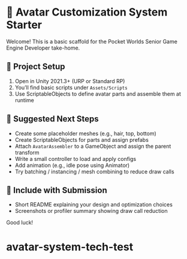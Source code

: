 # 🧩 Avatar Customization System Starter

Welcome! This is a basic scaffold for the Pocket Worlds Senior Game Engine Developer take-home.

## 🔧 Project Setup

1. Open in Unity 2021.3+ (URP or Standard RP)
2. You’ll find basic scripts under `Assets/Scripts`
3. Use ScriptableObjects to define avatar parts and assemble them at runtime

## 🚀 Suggested Next Steps

- Create some placeholder meshes (e.g., hair, top, bottom)
- Create ScriptableObjects for parts and assign prefabs
- Attach `AvatarAssembler` to a GameObject and assign the parent transform
- Write a small controller to load and apply configs
- Add animation (e.g., idle pose using Animator)
- Try batching / instancing / mesh combining to reduce draw calls

## 📸 Include with Submission

- Short README explaining your design and optimization choices
- Screenshots or profiler summary showing draw call reduction

Good luck!
# avatar-system-tech-test
